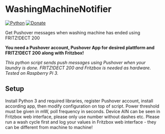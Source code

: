 # WashingMachineNotifier
[![Python](https://img.shields.io/badge/python-3-brightgreen.svg)]() [![Donate](https://img.shields.io/badge/donate-PayPal-brightgreen.svg)](https://www.paypal.com/cgi-bin/webscr?cmd=_s-xclick&hosted_button_id=5654A67GA3GHA)

Get Pushover messages when washing machine has ended using FRITZ!DECT 200

**You need a Pushover account, Pushover App for desired plattform and FRITZ!DECT 200 along with Fritzbox!**

*This python script sends push messages using Pushover when your laundry is done. FRITZ!DECT 200 and Fritzbox is needed as hardware. Tested on Raspberry Pi 3.*

## Setup
Install Python 3 and required libraries, register Pushover account, install according app, then modify configuration on top of script. Power threshold must be given in mW, poll frequency in seconds. Device AIN can be seen in Fritzbox web interface, please only use number without dashes etc.
Please run a wash cycle first and log your values in Fritzbox web interface - they can be different from machine to machine!